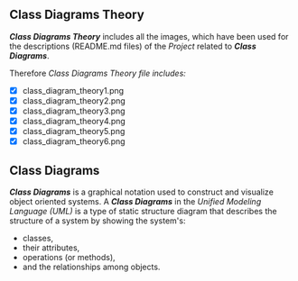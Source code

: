 ## Class Diagrams Theory
**_Class Diagrams Theory_** includes all the images, which have been used for the descriptions (README.md files) of the _Project_ related to **_Class Diagrams_**.

Therefore _Class Diagrams Theory file includes:_
- [x] class_diagram_theory1.png
- [x] class_diagram_theory2.png
- [x] class_diagram_theory3.png
- [x] class_diagram_theory4.png
- [x] class_diagram_theory5.png
- [x] class_diagram_theory6.png

## Class Diagrams
**_Class Diagrams_** is a graphical notation used to construct and visualize object oriented systems. 
A **_Class Diagrams_** in the _Unified Modeling Language (UML)_ is a type of static structure diagram that describes the structure of a system by showing the system's:

- classes,
- their attributes,
- operations (or methods),
- and the relationships among objects.

